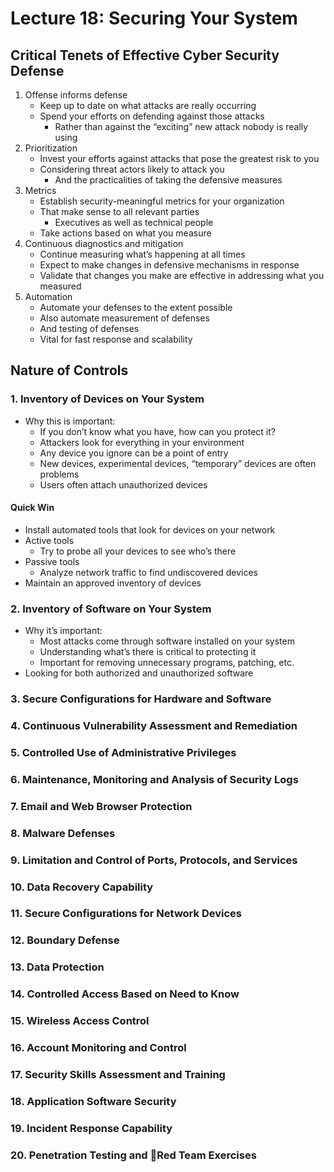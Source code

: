 # Lecture 18: Securing Your System
## Critical Tenets of Effective Cyber Security Defense
1. Offense informs defense
   * Keep up to date on what attacks are really occurring
   * Spend your efforts on defending against those attacks
     * Rather than against the “exciting” new attack nobody is really using
2. Prioritization
   * Invest your efforts against attacks that pose the greatest risk to you
   * Considering threat actors likely to attack you
     * And the practicalities of taking the defensive measures
3. Metrics
   * Establish security-meaningful metrics for your organization
   * That make sense to all relevant parties
     * Executives as well as technical people
   * Take actions based on what you measure
4. Continuous diagnostics and mitigation
   * Continue measuring what’s happening at all times
   * Expect to make changes in defensive mechanisms in response 
   * Validate that changes you make are effective in addressing what you measured
5. Automation
   * Automate your defenses to the extent possible
   * Also automate measurement of defenses
   * And testing of defenses
   * Vital for fast response and scalability
## Nature of Controls
### 1. Inventory of Devices on Your System
* Why this is important: 
  * If you don’t know what you have, how can you protect it?
  * Attackers look for everything in your environment
  * Any device you ignore can be a point of entry
  * New devices, experimental devices, “temporary” devices are often problems
  * Users often attach unauthorized devices
#### Quick Win
* Install automated tools that look for devices on your network
* Active tools
  * Try to probe all your devices to see who’s there
* Passive tools
  * Analyze network traffic to find undiscovered devices
* Maintain an approved inventory of devices
### 2. Inventory of Software on Your System
* Why it’s important:
  * Most attacks come through software installed on your system
  * Understanding what’s there is critical to protecting it
  * Important for removing unnecessary programs, patching, etc.
* Looking for both authorized and unauthorized software
### 3. Secure Configurations for Hardware and Software
### 4. Continuous Vulnerability Assessment and Remediation
### 5. Controlled Use of Administrative Privileges
### 6. Maintenance, Monitoring and Analysis of Security Logs
### 7. Email and Web Browser Protection
### 8. Malware Defenses
### 9. Limitation and Control of Ports, Protocols, and Services
### 10. Data Recovery Capability
### 11. Secure Configurations for Network Devices
### 12. Boundary Defense
### 13. Data Protection
### 14. Controlled Access Based on Need to Know
### 15. Wireless Access Control
### 16. Account Monitoring and Control
### 17. Security Skills Assessment and Training
### 18. Application Software Security 
### 19. Incident Response Capability
### 20. Penetration Testing and Red Team Exercises

